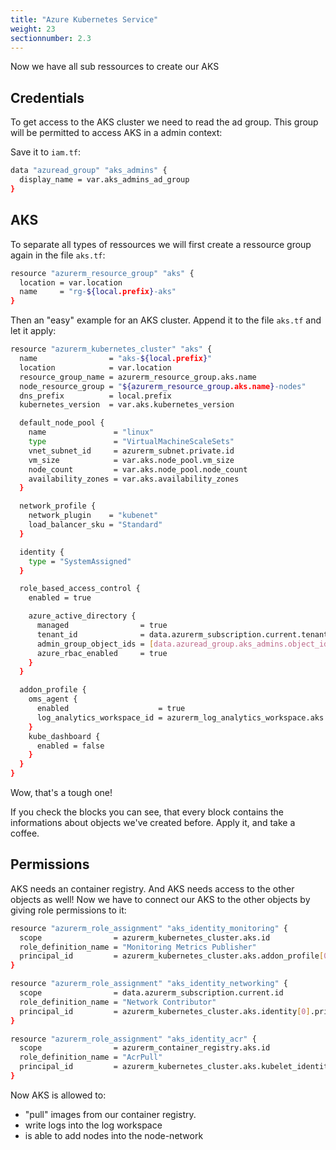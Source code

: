 ```yaml
---
title: "Azure Kubernetes Service"
weight: 23
sectionnumber: 2.3
---
```


Now we have all sub ressources to create our AKS


## Credentials

To get access to the AKS cluster we need to read the ad group. This group will be permitted to access AKS in a admin context:

Save it to `iam.tf`:

```bash
data "azuread_group" "aks_admins" {
  display_name = var.aks_admins_ad_group
}
```


## AKS

To separate all types of ressources we will first create a ressource group again in the file `aks.tf`:

```bash
resource "azurerm_resource_group" "aks" {
  location = var.location
  name     = "rg-${local.prefix}-aks"
}
```

Then an "easy" example for an AKS cluster. Append it to the file `aks.tf` and let it apply:

```bash
resource "azurerm_kubernetes_cluster" "aks" {
  name                = "aks-${local.prefix}"
  location            = var.location
  resource_group_name = azurerm_resource_group.aks.name
  node_resource_group = "${azurerm_resource_group.aks.name}-nodes"
  dns_prefix          = local.prefix
  kubernetes_version  = var.aks.kubernetes_version

  default_node_pool {
    name               = "linux"
    type               = "VirtualMachineScaleSets"
    vnet_subnet_id     = azurerm_subnet.private.id
    vm_size            = var.aks.node_pool.vm_size
    node_count         = var.aks.node_pool.node_count
    availability_zones = var.aks.availability_zones
  }

  network_profile {
    network_plugin    = "kubenet"
    load_balancer_sku = "Standard"
  }

  identity {
    type = "SystemAssigned"
  }

  role_based_access_control {
    enabled = true

    azure_active_directory {
      managed                = true
      tenant_id              = data.azurerm_subscription.current.tenant_id
      admin_group_object_ids = [data.azuread_group.aks_admins.object_id]
      azure_rbac_enabled     = true
    }
  }

  addon_profile {
    oms_agent {
      enabled                    = true
      log_analytics_workspace_id = azurerm_log_analytics_workspace.aks.id
    }
    kube_dashboard {
      enabled = false
    }
  }
}
```

Wow, that's a tough one!

If you check the blocks you can see, that every block contains the informations about objects we've created before. Apply it, and take a coffee.


## Permissions

AKS needs an container registry. And AKS needs access to the other objects as well! Now we have to connect our AKS to the other objects by giving role permissions to it:

```bash
resource "azurerm_role_assignment" "aks_identity_monitoring" {
  scope                = azurerm_kubernetes_cluster.aks.id
  role_definition_name = "Monitoring Metrics Publisher"
  principal_id         = azurerm_kubernetes_cluster.aks.addon_profile[0].oms_agent[0].oms_agent_identity[0].object_id
}

resource "azurerm_role_assignment" "aks_identity_networking" {
  scope                = data.azurerm_subscription.current.id
  role_definition_name = "Network Contributor"
  principal_id         = azurerm_kubernetes_cluster.aks.identity[0].principal_id
}

resource "azurerm_role_assignment" "aks_identity_acr" {
  scope                = azurerm_container_registry.aks.id
  role_definition_name = "AcrPull"
  principal_id         = azurerm_kubernetes_cluster.aks.kubelet_identity[0].object_id
}
```

Now AKS is allowed to:

* "pull" images from our container registry.
* write logs into the log workspace
* is able to add nodes into the node-network
